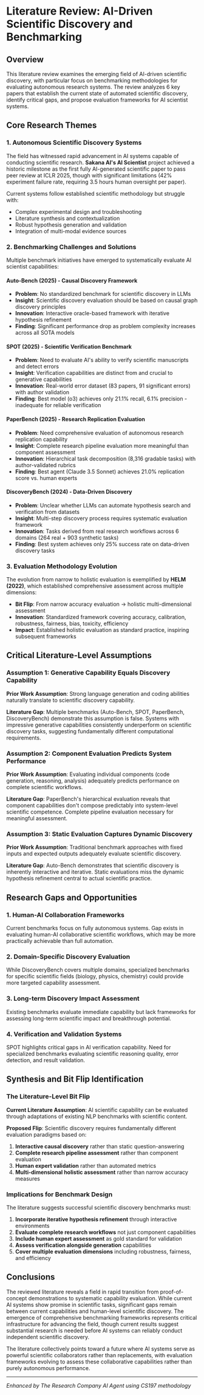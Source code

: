 # Literature Review: AI-Driven Scientific Discovery and Benchmarking

## Overview

This literature review examines the emerging field of AI-driven scientific discovery, with particular focus on benchmarking methodologies for evaluating autonomous research systems. The review analyzes 6 key papers that establish the current state of automated scientific discovery, identify critical gaps, and propose evaluation frameworks for AI scientist systems.

## Core Research Themes

### 1. Autonomous Scientific Discovery Systems

The field has witnessed rapid advancement in AI systems capable of conducting scientific research. **Sakana AI's AI Scientist** project achieved a historic milestone as the first fully AI-generated scientific paper to pass peer review at ICLR 2025, though with significant limitations (42% experiment failure rate, requiring 3.5 hours human oversight per paper).

Current systems follow established scientific methodology but struggle with:
- Complex experimental design and troubleshooting
- Literature synthesis and contextualization  
- Robust hypothesis generation and validation
- Integration of multi-modal evidence sources

### 2. Benchmarking Challenges and Solutions

Multiple benchmark initiatives have emerged to systematically evaluate AI scientist capabilities:

#### **Auto-Bench (2025)** - Causal Discovery Framework
- **Problem**: No standardized benchmark for scientific discovery in LLMs
- **Insight**: Scientific discovery evaluation should be based on causal graph discovery principles
- **Innovation**: Interactive oracle-based framework with iterative hypothesis refinement
- **Finding**: Significant performance drop as problem complexity increases across all SOTA models

#### **SPOT (2025)** - Scientific Verification Benchmark  
- **Problem**: Need to evaluate AI's ability to verify scientific manuscripts and detect errors
- **Insight**: Verification capabilities are distinct from and crucial to generative capabilities
- **Innovation**: Real-world error dataset (83 papers, 91 significant errors) with author validation
- **Finding**: Best model (o3) achieves only 21.1% recall, 6.1% precision - inadequate for reliable verification

#### **PaperBench (2025)** - Research Replication Evaluation
- **Problem**: Need comprehensive evaluation of autonomous research replication capability
- **Insight**: Complete research pipeline evaluation more meaningful than component assessment  
- **Innovation**: Hierarchical task decomposition (8,316 gradable tasks) with author-validated rubrics
- **Finding**: Best agent (Claude 3.5 Sonnet) achieves 21.0% replication score vs. human experts

#### **DiscoveryBench (2024)** - Data-Driven Discovery
- **Problem**: Unclear whether LLMs can automate hypothesis search and verification from datasets
- **Insight**: Multi-step discovery process requires systematic evaluation framework
- **Innovation**: Tasks derived from real research workflows across 6 domains (264 real + 903 synthetic tasks)
- **Finding**: Best system achieves only 25% success rate on data-driven discovery tasks

### 3. Evaluation Methodology Evolution

The evolution from narrow to holistic evaluation is exemplified by **HELM (2022)**, which established comprehensive assessment across multiple dimensions:
- **Bit Flip**: From narrow accuracy evaluation → holistic multi-dimensional assessment
- **Innovation**: Standardized framework covering accuracy, calibration, robustness, fairness, bias, toxicity, efficiency
- **Impact**: Established holistic evaluation as standard practice, inspiring subsequent frameworks

## Critical Literature-Level Assumptions

### Assumption 1: Generative Capability Equals Discovery Capability
**Prior Work Assumption**: Strong language generation and coding abilities naturally translate to scientific discovery capability.

**Literature Gap**: Multiple benchmarks (Auto-Bench, SPOT, PaperBench, DiscoveryBench) demonstrate this assumption is false. Systems with impressive generative capabilities consistently underperform on scientific discovery tasks, suggesting fundamentally different computational requirements.

### Assumption 2: Component Evaluation Predicts System Performance  
**Prior Work Assumption**: Evaluating individual components (code generation, reasoning, analysis) adequately predicts performance on complete scientific workflows.

**Literature Gap**: PaperBench's hierarchical evaluation reveals that component capabilities don't compose predictably into system-level scientific competence. Complete pipeline evaluation necessary for meaningful assessment.

### Assumption 3: Static Evaluation Captures Dynamic Discovery
**Prior Work Assumption**: Traditional benchmark approaches with fixed inputs and expected outputs adequately evaluate scientific discovery.

**Literature Gap**: Auto-Bench demonstrates that scientific discovery is inherently interactive and iterative. Static evaluations miss the dynamic hypothesis refinement central to actual scientific practice.

## Research Gaps and Opportunities

### 1. Human-AI Collaboration Frameworks
Current benchmarks focus on fully autonomous systems. Gap exists in evaluating human-AI collaborative scientific workflows, which may be more practically achievable than full automation.

### 2. Domain-Specific Discovery Evaluation
While DiscoveryBench covers multiple domains, specialized benchmarks for specific scientific fields (biology, physics, chemistry) could provide more targeted capability assessment.

### 3. Long-term Discovery Impact Assessment
Existing benchmarks evaluate immediate capability but lack frameworks for assessing long-term scientific impact and breakthrough potential.

### 4. Verification and Validation Systems
SPOT highlights critical gaps in AI verification capability. Need for specialized benchmarks evaluating scientific reasoning quality, error detection, and result validation.

## Synthesis and Bit Flip Identification

### The Literature-Level Bit Flip

**Current Literature Assumption**: AI scientific capability can be evaluated through adaptations of existing NLP benchmarks with scientific content.

**Proposed Flip**: Scientific discovery requires fundamentally different evaluation paradigms based on:
1. **Interactive causal discovery** rather than static question-answering
2. **Complete research pipeline assessment** rather than component evaluation  
3. **Human expert validation** rather than automated metrics
4. **Multi-dimensional holistic assessment** rather than narrow accuracy measures

### Implications for Benchmark Design

The literature suggests successful scientific discovery benchmarks must:
1. **Incorporate iterative hypothesis refinement** through interactive environments
2. **Evaluate complete research workflows** not just component capabilities
3. **Include human expert assessment** as gold standard for validation
4. **Assess verification alongside generation** capabilities
5. **Cover multiple evaluation dimensions** including robustness, fairness, and efficiency

## Conclusions

The reviewed literature reveals a field in rapid transition from proof-of-concept demonstrations to systematic capability evaluation. While current AI systems show promise in scientific tasks, significant gaps remain between current capabilities and human-level scientific discovery. The emergence of comprehensive benchmarking frameworks represents critical infrastructure for advancing the field, though current results suggest substantial research is needed before AI systems can reliably conduct independent scientific discovery.

The literature collectively points toward a future where AI systems serve as powerful scientific collaborators rather than replacements, with evaluation frameworks evolving to assess these collaborative capabilities rather than purely autonomous performance.

---
*Enhanced by The Research Company AI Agent using CS197 methodology*
